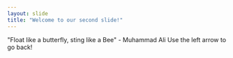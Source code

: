 ```yaml
---
layout: slide
title: "Welcome to our second slide!"
---
```

"Float like a butterfly, sting like a Bee" - Muhammad Ali
Use the left arrow to go back!
